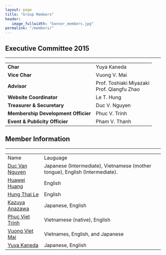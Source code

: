 ```yaml
---
layout: page
title: "Group Members"
header: 
   image_fullwidth: "banner_members.jpg"
permalink: "/members/"
---
```



## Executive Committee 2015

---


<table>
	<tr>
		<td><strong>Char</strong></td>
		<td>Yuya Kaneda</td>
	</tr>
	<tr>
		<td><strong>Vice Char</strong></td>
		<td>Vuong V. Mai</td>
	</tr>
	<tr>
		<td><strong>Advisor</strong></td>
		<td>
			Prof. Toshiaki Miyazaki<br />
			Prof. Qiangfu Zhao
		</td>
	</tr>
	<tr>
		<td><strong>Website Coordinator</strong></td>
		<td>
			Le T. Hung
		</td>
	</tr>
	<tr>
		<td><strong>Treasurer & Securetary</strong></td>
		<td>Duc V. Nguyen</td>
	</tr>
	<tr>
		<td><strong>Membership Development Officier</strong></td>
		<td>Phuc V. Trinh</td>
	</tr>
	<tr>
		<td><strong>Event & Publicity Officier</strong></td>
		<td>Pham V. Thanh</td>
	</tr>
</table>

## Member Information

---

<table>
	<tr>
		<td>Name</td>
		<td>Lauguage</td>
	</tr>
	<tr>
		<td><a href="">Duc Van Nguyen</a></td>
		<td>Japanese (Intermediate), Vietnamese (mother tongue), English (Intermediate).</td>
	</tr>
	<tr>
		<td><a href="https://www.researchgate.net/profile/Huawei_Huang">Huawei Huang</a></td>
		<td>English</td>
	</tr>
	<tr>
		<td><a href="https://sites.google.com/site/hungthailevn/">Hung Thai Le</a></td>
		<td>English</td>
	</tr>
	<tr>
		<td><a href="">Kazuya Anazawa</a></td>
		<td>Japanese, English</td>
	</tr>
	<tr>
		<td><a href="https://sites.google.com/site/vietphuctrinh/">Phuc Viet Trinh</a></td>
		<td>Vietnamese (native), English</td>
	</tr>
	<tr>
		<td><a href="https://sites.google.com/site/vuongvietmai/home">Vuong Viet Mai</a></td>
		<td>Vietnames, English, and Japanese </td>
	</tr>
	<tr>
		<td><a href="https://scholar.google.co.jp/citations?hl=ja&user=ucahMNEAAAAJ">Yuya Kaneda</a></td>
		<td>Japanese, English</td>
	</tr>
<table>

